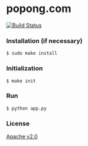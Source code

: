 # popong.com

[![Build Status](https://travis-ci.org/teampopong/popong.com.png)](https://travis-ci.org/teampopong/popong.com)

### Installation (if necessary)

    $ sudo make install

### Initialization

    $ make init

### Run 

    $ python app.py

### License
[Apache v2.0](http://www.apache.org/licenses/LICENSE-2.0.html)
